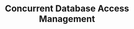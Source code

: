 ---
title: Concurrent Database Access Management
# date: 2023-09-15 17:10:00 +/-TTTT
categories: [Project, Backend]
tags: [python, postgresql, flask, nginx, gunicorn, aws, docker, github, notion] # TAG names should always be lowercase
---